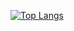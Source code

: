 [![Top Langs](https://github-readme-stats.vercel.app/api/top-langs/?username=Illum1ii&layout=compact&&theme=radical)](https://github.com/anuraghazra/github-readme-stats)
